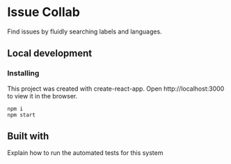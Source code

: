 # Issue Collab

Find issues by fluidly searching labels and languages.

## Local development
### Installing

This project was created with create-react-app. Open http://localhost:3000 to view it in the browser.

```
npm i
npm start
```

## Built with
Explain how to run the automated tests for this system
